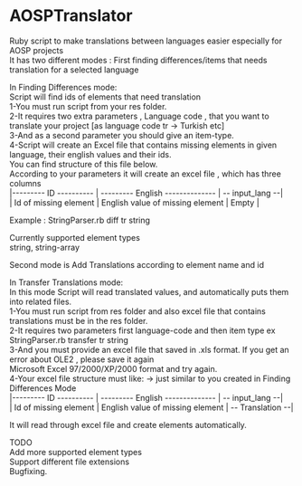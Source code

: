 # AOSPTranslator
Ruby script to make translations between languages easier especially for AOSP projects<br />
It has two different modes :
First finding differences/items that needs translation for a selected language<br />



In Finding Differences mode:<br />
Script will find ids of elements that need translation<br />
1-You must run script from your res folder.<br />
2-It requires two extra parameters , Language code , that you want to translate your project [as language code tr -> Turkish etc]<br />
3-And as a second parameter you should give an item-type.<br />
4-Script will create an Excel file that contains missing elements in given language, their english values and their ids.<br />
You can find structure of this file below.<br />
According to your parameters it will create an excel file , which has three columns<br />
|--------- ID ---------- | --------- English -------------- | -- input_lang --|<br />
| Id of missing element  | English value of missing element |     Empty       |<br />

Example : StringParser.rb diff tr string<br />

Currently supported element types<br />
string, string-array<br />

Second mode is Add Translations according to element name and id

In Transfer Translations mode:<br />
In this mode Script will read translated values, and automatically puts them into related files.<br />
1-You must run script from res folder and also excel file that contains translations must be in the res folder.<br />
2-It requires two parameters first language-code and then item type ex StringParser.rb transfer tr string<br />
3-And you must provide an excel file that saved in .xls format. If you get an error about OLE2 , please save it again<br />
Microsoft Excel 97/2000/XP/2000 format and try again.<br />
4-Your excel file structure must like: -> just similar to you created in Finding Differences Mode<br />
|--------- ID ---------- | --------- English -------------- | -- input_lang  --|<br />
| Id of missing element  | English value of missing element | -- Translation --|<br />

It will read through excel file and create elements automatically.<br />

TODO<br />
Add more supported element types<br />
Support different file extensions<br />
Bugfixing.<br />


